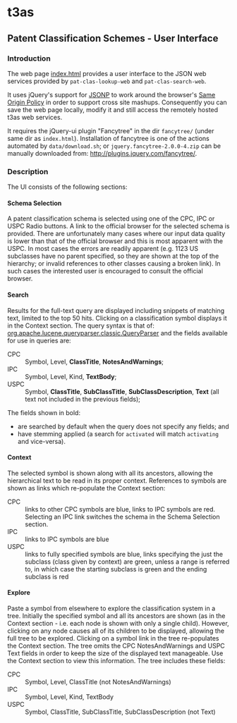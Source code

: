 t3as
====

Patent Classification Schemes - User Interface
----------------------------------------------

### Introduction

The web page [index.html](src/main/webapp/index.html) provides a user interface to the JSON web services provided by
<code>pat-clas-lookup-web</code> and <code>pat-clas-search-web</code>.

It uses jQuery's support for [JSONP](http://en.wikipedia.org/wiki/JSONP) to work around the browser's
[Same Origin Policy](http://en.wikipedia.org/wiki/Same-origin_policy) in order to support cross site mashups. Consequently you can save
the web page locally, modify it and still access the remotely hosted t3as web services.

It requires the jQuery-ui plugin "Fancytree" in the dir <code>fancytree/</code> (under same dir as <code>index.html</code>).
Installation of fancytree is one of the actions automated by <code>data/download.sh</code>;
or <code>jquery.fancytree-2.0.0-4.zip</code> can be manually downloaded from: <http://plugins.jquery.com/fancytree/>.

### Description

The UI consists of the following sections:

#### Schema Selection
 
   A patent classification schema is selected using one of the CPC, IPC or USPC Radio buttons.
   A link to the official browser for the selected schema is provided.
   There are unfortunately many cases where our input data quality is lower than that of the official browser
   and this is most apparent with the USPC.
   In most cases the errors are readily apparent (e.g. 1123 US subclasses have no parent specified,
   so they are shown at the top of the hierarchy; or invalid references to other classes causing a broken link).
   In such cases the interested user is encouraged to consult the official browser.
   
#### Search
 
   Results for the full-text query are displayed including snippets of matching text, limited to the top 50 hits.
   Clicking on a classification symbol displays it in the Context section. 
   The query syntax is that of: [org.apache.lucene.queryparser.classic.QueryParser](http://lucene.apache.org/core/4_6_0/queryparser/org/apache/lucene/queryparser/classic/QueryParser.html)
   and the fields available for use in queries are:
   <dl>
     <dt>CPC</dt><dd>Symbol, Level, <b>ClassTitle</b>, <b>NotesAndWarnings</b>;</dd>
     <dt>IPC</dt><dd>Symbol, Level, Kind, <b>TextBody</b>;</dd>
     <dt>USPC</dt><dd>Symbol, <b>ClassTitle</b>, <b>SubClassTitle</b>, <b>SubClassDescription</b>, <b>Text</b> (all text not included in the previous fields);</dd>
   </dl>
   The fields shown in bold:
   
 - are searched by default when the query does not specify any fields; and
 - have stemming applied (a search for <code>activated</code> will match <code>activating</code> and vice-versa).   
   
#### Context
 
   The selected symbol is shown along with all its ancestors, allowing the hierarchical text to be read in its proper context.
   References to symbols are shown as links which re-populate the Context section:
   <dl>
     <dt>CPC</dt><dd>links to other CPC symbols are blue, links to IPC symbols are red.
     Selecting an IPC link switches the schema in the Schema Selection section.</dd>
     <dt>IPC</dt><dd>links to IPC symbols are blue</dd>
     <dt>USPC</dt><dd>links to fully specified symbols are blue, links specifying the just the subclass (class given by context) are green,
     unless a range is referred to, in which case the starting subclass is green and the ending subclass is red</dd>
   </dl>

#### Explore
 
   Paste a symbol from elsewhere to explore the classification system in a tree. Initially the specified symbol and all its ancestors are
   shown (as in the Context section - i.e. each node is shown with only a single child).
   However, clicking on any node causes all of its children to be displayed, allowing the full tree to be explored.
   Clicking on a symbol link in the tree re-populates the Context section.
   The tree omits the CPC NotesAndWarnings and USPC Text fields in order to keep the size of the displayed text manageable.
   Use the Context section to view this information. The tree includes these fields:
   <dl>
     <dt>CPC</dt><dd>Symbol, Level, ClassTitle (not NotesAndWarnings)</dd>
     <dt>IPC</dt><dd>Symbol, Level, Kind, TextBody</dd>
     <dt>USPC</dt><dd>Symbol, ClassTitle, SubClassTitle, SubClassDescription (not Text)</dd>
   </dl>
 
   
   

